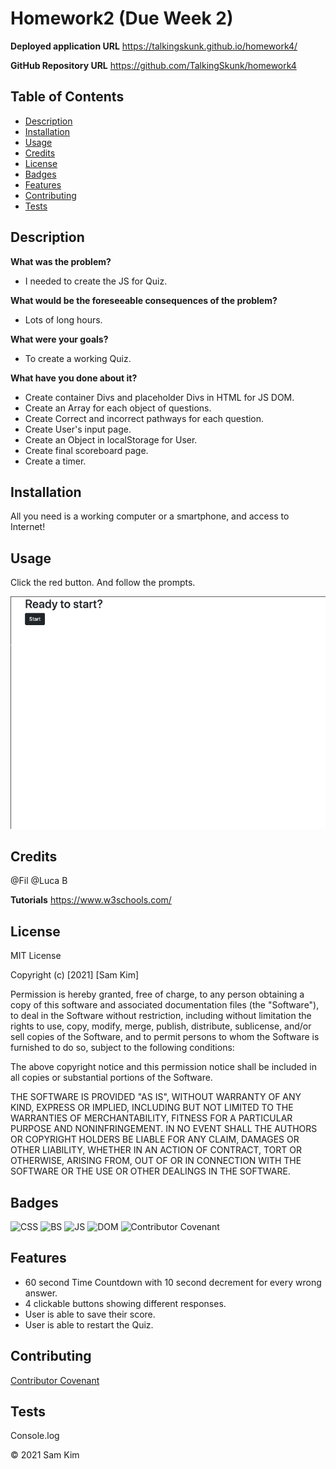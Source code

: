 # Homework2 (Due Week 2)

**Deployed application URL**
https://talkingskunk.github.io/homework4/

**GitHub Repository URL**
https://github.com/TalkingSkunk/homework4


## Table of Contents

* [Description](#description)
* [Installation](#installation)
* [Usage](#usage)
* [Credits](#credits)
* [License](#license)
* [Badges](#badges)
* [Features](#features)
* [Contributing](#contributing)
* [Tests](#tests)




## Description 

**What was the problem?**
- I needed to create the JS for Quiz.

**What would be the foreseeable consequences of the problem?**
- Lots of long hours.

**What were your goals?**
- To create a working Quiz.


**What have you done about it?**
- Create container Divs and placeholder Divs in HTML for JS DOM.
- Create an Array for each object of questions.
- Create Correct and incorrect pathways for each question.
- Create User's input page.
- Create an Object in localStorage for User.
- Create final scoreboard page.
- Create a timer.


## Installation

All you need is a working computer or a smartphone, and access to Internet!


## Usage 

Click the red button. And follow the prompts.

![Screenshot of working website](./codeQuiz.png)


## Credits

@Fil
@Luca B

**Tutorials**
https://www.w3schools.com/


## License

MIT License

Copyright (c) [2021] [Sam Kim]

Permission is hereby granted, free of charge, to any person obtaining a copy
of this software and associated documentation files (the "Software"), to deal
in the Software without restriction, including without limitation the rights
to use, copy, modify, merge, publish, distribute, sublicense, and/or sell
copies of the Software, and to permit persons to whom the Software is
furnished to do so, subject to the following conditions:

The above copyright notice and this permission notice shall be included in all
copies or substantial portions of the Software.

THE SOFTWARE IS PROVIDED "AS IS", WITHOUT WARRANTY OF ANY KIND, EXPRESS OR
IMPLIED, INCLUDING BUT NOT LIMITED TO THE WARRANTIES OF MERCHANTABILITY,
FITNESS FOR A PARTICULAR PURPOSE AND NONINFRINGEMENT. IN NO EVENT SHALL THE
AUTHORS OR COPYRIGHT HOLDERS BE LIABLE FOR ANY CLAIM, DAMAGES OR OTHER
LIABILITY, WHETHER IN AN ACTION OF CONTRACT, TORT OR OTHERWISE, ARISING FROM,
OUT OF OR IN CONNECTION WITH THE SOFTWARE OR THE USE OR OTHER DEALINGS IN THE
SOFTWARE.


## Badges

![CSS](https://img.shields.io/badge/HTML%2FCSS-100%25-blue)
![BS](https://img.shields.io/badge/Bootstrap%205.0-Rebel-purple)
![JS](https://img.shields.io/badge/JavaScript-Strife-purple)
![DOM](https://img.shields.io/badge/DOM-Destiny-critical)
![Contributor Covenant](https://img.shields.io/badge/Contributor%20Covenant-v2.0%20adopted-ff69b4.svg)


## Features

- 60 second Time Countdown with 10 second decrement for every wrong answer.
- 4 clickable buttons showing different responses.
- User is able to save their score.
- User is able to restart the Quiz.


## Contributing

[Contributor Covenant](https://www.contributor-covenant.org/version/2/0/code_of_conduct/code_of_conduct.md)


## Tests

Console.log

&copy; 2021 Sam Kim